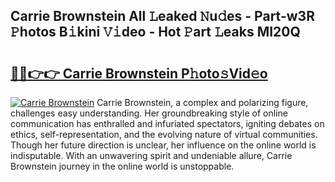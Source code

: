 ## Carrie Brownstein All 𝙻eaked 𝙽u𝚍es - Part-w3R 𝙿hotos B𝚒kini 𝚅𝚒deo - Hot 𝙿art 𝙻eaks MI20Q

# <h2><a href="http://ld5gj4j.urlbe.top/?page=Carrie+Brownstein">🔗🔗👉👉 Carrie Brownstein P𝚑oto𝚜Vid𝚎o</a></h2>

[![Carrie Brownstein](https://i.imgur.com/eBuTRDB.gif)](http://ld5gj4j.urlbe.top/?page=Carrie+Brownstein)
Carrie Brownstein, a complex and polarizing figure, challenges easy understanding. Her groundbreaking style of online communication has enthralled and infuriated spectators, igniting debates on ethics, self-representation, and the evolving nature of virtual communities. Though her future direction is unclear, her influence on the online world is indisputable. With an unwavering spirit and undeniable allure, Carrie Brownstein journey in the online world is unstoppable.
